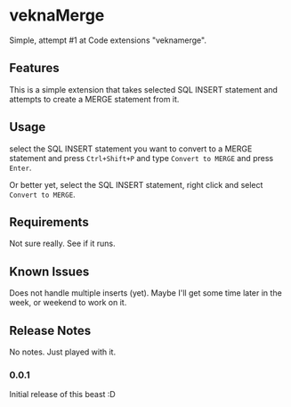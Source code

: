 # veknaMerge 

Simple, attempt #1 at Code extensions "veknamerge". 

## Features

This is a simple extension that takes selected SQL INSERT statement and attempts to create a MERGE statement from it.

## Usage 

select the SQL INSERT statement you want to convert to a MERGE statement and press `Ctrl+Shift+P` and type `Convert to MERGE` and press `Enter`.

Or better yet, select the SQL INSERT statement, right click and select `Convert to MERGE`.

## Requirements

Not sure really. See if it runs.

## Known Issues

Does not handle multiple inserts (yet). Maybe I'll get some time later in the week, or weekend to work on it.

## Release Notes

No notes. Just played with it.

### 0.0.1

Initial release of this beast :D 

